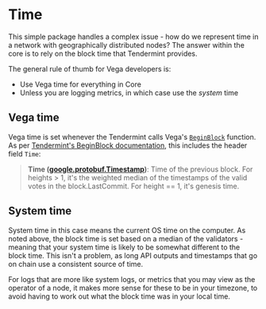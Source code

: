 # Time

This simple package handles a complex issue - how do we represent time in a network with geographically distributed nodes? The answer within the core is to rely on the block time that Tendermint provides.

The general rule of thumb for Vega developers is:
- Use Vega time for everything in Core
- Unless you are logging metrics, in which case use the *system* time

## Vega time
Vega time is set whenever the Tendermint calls Vega's [`BeginBlock`](https://github.com/vegaprotocol/vega/blob/fe5bf912ba1dc3b064b809048c3d192020819328/blockchain/tm/abci.go#L126-L128) function. As per [Tendermint's BeginBlock documentation](https://docs.tendermint.com/master/spec/abci/abci.html#beginblock), this includes the header field `Time`:

> **Time ([google.protobuf.Timestamp](https://github.com/protocolbuffers/protobuf/blob/master/src/google/protobuf/timestamp.proto))**: Time of the previous block. For heights > 1, it's the weighted median of the timestamps of the valid votes in the block.LastCommit. For height == 1, it's genesis time.

## System time
System time in this case means the current OS time on the computer. As noted above, the block time is set based on a median of the validators - meaning that your system time is likely to be somewhat different to the block time. This isn't a problem, as long API outputs and timestamps that go on chain use a consistent source of time. 

For logs that are more like system logs, or metrics that you may view as the operator of a node, it makes more sense for these to be in your timezone, to avoid having to work out what the block time was in your local time.
